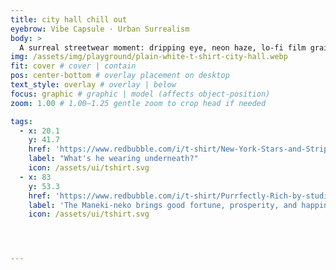 ```yaml
---
title: city hall chill out
eyebrow: Vibe Capsule · Urban Surrealism
body: >
  A surreal streetwear moment: dripping eye, neon haze, lo-fi film grain…
img: /assets/img/playground/plain-white-t-shirt-city-hall.webp
fit: cover # cover | contain
pos: center-bottom # overlay placement on desktop
text_style: overlay # overlay | below
focus: graphic # graphic | model (affects object-position)
zoom: 1.00 # 1.00–1.25 gentle zoom to crop head if needed

tags:
  - x: 20.1
    y: 41.7
    href: 'https://www.redbubble.com/i/t-shirt/New-York-Stars-and-Stripes-Tag-Script-by-studioRich/116862448.IJ6L0'
    label: "What's he wearing underneath?"
    icon: /assets/ui/tshirt.svg
  - x: 83
    y: 53.3
    href: 'https://www.redbubble.com/i/t-shirt/Purrfectly-Rich-by-studioRich/173229319.WFLAH'
    label: 'The Maneki-neko brings good fortune, prosperity, and happiness '
    icon: /assets/ui/tshirt.svg




---
```

